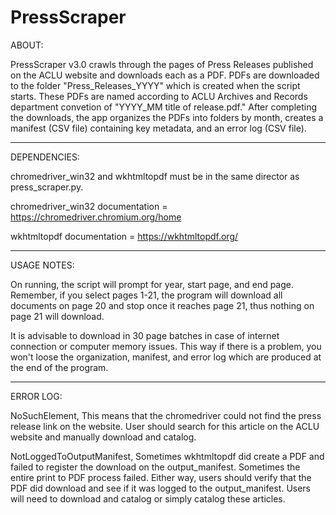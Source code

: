 # PressScraper

ABOUT:

PressScraper v3.0 crawls through the pages of Press Releases published on the ACLU website and downloads each as a PDF. PDFs are downloaded to the folder "Press_Releases_YYYY" which is created when the script starts. These PDFs are named according to ACLU Archives and Records department convetion of "YYYY_MM title of release.pdf." After completing the downloads, the app organizes the PDFs into folders by month, creates a manifest (CSV file) containing key metadata, and an error log (CSV file).

----------------------------------------------------

DEPENDENCIES:

chromedriver_win32 and wkhtmltopdf must be in the same director as press_scraper.py.

chromedriver_win32 documentation = https://chromedriver.chromium.org/home

wkhtmltopdf documentation = https://wkhtmltopdf.org/

----------------------------------------------------

USAGE NOTES:

On running, the script will prompt for year, start page, and end page. Remember, if you select pages 1-21, the program will download all documents on page 20 and stop once it reaches page 21, thus nothing on page 21 will download.

It is advisable to download in 30 page batches in case of internet connection or computer memory issues. This way if there is a problem, you won't loose the organization, manifest, and error log which are produced at the end of the program.

----------------------------------------------------

ERROR LOG:

NoSuchElement, This means that the chromedriver could not find the press release link on the website. User should search for this article on the ACLU website and manually download and catalog.

NotLoggedToOutputManifest, Sometimes wkhtmltopdf did create a PDF and failed to register the download on the output_manifest. Sometimes the entire print to PDF process failed. Either way, users should verify that the PDF did download and see if it was logged to the output_manifest. Users will need to download and catalog or simply catalog these articles.
